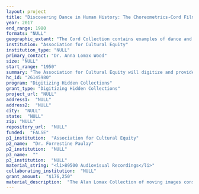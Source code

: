 ```yaml
--- 
layout: project 
title: "Discovering Dance in Human History: The Choreometrics-Cord Films from the Alan Lomax Performance Style and Culture Research Collection"
year: 2017
end_range: 1980
formats: "NULL"
geographic_extant: "The Cord Collection contains examples of dance and movement from six large regions of the world: South America, North America, Southeast Asia, Island Southeast Asia and Polynesia, Africa, and Circum-Mediterranean."
institution: "Association for Cultural Equity"
institution_type: "NULL"
primary_contact: "Dr. Anna Lomax Wood"
size: "NULL"
start_range: "1950"
summary: "The Association for Cultural Equity will digitize and provide access to filmed resources on traditional dance and movement. Folklorist Alan Lomax and colleagues compiled the films as part of their groundbreaking research on expressive performance styles. The Cord Collection films were selected to represent traditional dance performances from all continents in research on dance in comparative perspective with a method called Choreometrics. The Cord Collection is a subcollection of film within the Alan Lomax Collection at the Library of Congress’ American Folklife Center. The digitized media will be disseminated in an open access web resource, the Global Jukebox. The American Folklife Center will assist with the processing and digitization of the film by an external vendor. A consultant with extensive experience in digital humanities and data management design for dance studies will assist with database design and user experience for the dance resources to be created by the project."
hc_id: "26145980"
program: "Digitizing Hidden Collections"
grant_type: "Digitizing Hidden Collections"
project_url: "NULL"
address1:  "NULL"
address2:  "NULL"
city:  "NULL"
state:  "NULL"
zip: "NULL"
repository_url:  "NULL"
funded:  "FALSE"
p1_institution:  "Association for Cultural Equity"
p2_name:  "Dr. Forrestine Paulay"
p2_institution:  "NULL"
p3_name:  ""
p3_institution:  "NULL"
material_string: "<li>89500 Audiovisual Recordings</li>"
collaborating_institution:  "NULL"
grant_amount:  "$176,250"
material_description:  "The Alan Lomax Collection of moving images consists of 8 discrete sub-collections of film elements. Seven of these sub-collections relate directly to Alan Lomax’s work with the development of Choreometrics, a method for the cross-cultural analysis of dance that codes (i.e., describes) basic elements of movement for the sake of study and comparison. One subcollection, the Cord Collection, proposed herein for digitization, consists of film segments which were selected by Lomax and colleagues as the initial coding samples for the early Choreometrics research project. They were initially dubbed “cords” simply because they were selected from pertinent footage, copied for internal use, and then measured out (like a cord of wood). The studies began as part of the performance style project within Columbia University’s Bureau of Applied Social Research and Department of Anthropology in 1962 and continued under Lomax’s direction until 1994. The films document dance and movement, in some instances also noting the context of daily work of many cultures. There were collected in collaboration with filmmakers and film companies based in the US and abroad. Lomax looked for high quality filmmaking to highlight social context, with group shots rather than individual focus, and collected a significantly large sample of dance performances. We have selected the Cord Collection because it represents the original source material for Lomax’s choreometrics research and training, the highest quality footage, and a broad spectrum of world dance showing national expressive styles, their dissemination, their evolution, and sociocultural context."
---
```

